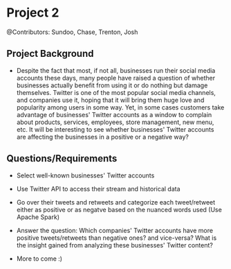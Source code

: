 # Project 2
@Contributors: Sundoo, Chase, Trenton, Josh

## Project Background
- Despite the fact that most, if not all, businesses run their social media accounts these days, many people have raised a question of whether businesses actually benefit from using it or do nothing but damage themselves. Twitter is one of the most popular social media channels, and companies use it, hoping that it will bring them huge love and popularity among users in some way. Yet, in some cases customers take advantage of businesses' Twitter accounts as a window to complain about products, services, employees, store management, new menu, etc. It will be interesting to see whether businesses' Twitter accounts are affecting the businesses in a positive or a negative way?


## Questions/Requirements
- Select well-known businesses' Twitter accounts
- Use Twitter API to access their stream and historical data
- Go over their tweets and retweets and categorize each tweet/retweet either as positive or as negatve based on the nuanced words used (Use Apache Spark)
- Answer the question: Which companies' Twitter accounts have more positive tweets/retweets than negative ones? and vice-versa? What is the insight gained from analyzing these businesses' Twitter content?

- More to come :)